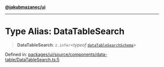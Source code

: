[**@jakubmazanec/ui**](../README.md)

---

# Type Alias: DataTableSearch

> **DataTableSearch**: `z.infer`\<_typeof_
> [`dataTableSearchSchema`](../variables/dataTableSearchSchema.md)\>

Defined in:
[packages/ui/source/components/data-table/DataTableSearch.ts:5](https://github.com/jakubmazanec/tools/blob/797379ce98752dc838b82c8398e04d90c58ce9e7/packages/ui/source/components/data-table/DataTableSearch.ts#L5)
